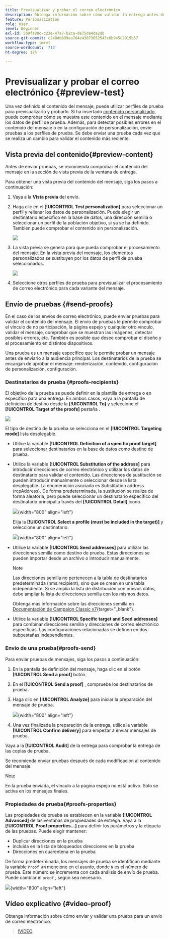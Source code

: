 ```yaml
---
title: Previsualizar y probar el correo electrónico
description: Obtenga información sobre cómo validar la entrega antes de enviarlo
feature: Personalization
role: User
level: Beginner
exl-id: 5b9fa90c-c23e-47a7-b2ca-de75da4da2ab
source-git-commit: c248dd899ea704e43873652545c6b945c2915b57
workflow-type: tm+mt
source-wordcount: '713'
ht-degree: 12%

---
```


# Previsualizar y probar el correo electrónico {#preview-test}

Una vez definido el contenido del mensaje, puede utilizar perfiles de prueba para previsualizarlo y probarlo. Si ha insertado [contenido personalizado](personalize.md), puede comprobar cómo se muestra este contenido en el mensaje mediante los datos de perfil de prueba. Además, para detectar posibles errores en el contenido del mensaje o en la configuración de personalización, envíe pruebas a los perfiles de prueba. Se debe enviar una prueba cada vez que se realiza un cambio para validar el contenido más reciente.

## Vista previa del contenido{#preview-content}

Antes de enviar pruebas, se recomienda comprobar el contenido del mensaje en la sección de vista previa de la ventana de entrega.

Para obtener una vista previa del contenido del mensaje, siga los pasos a continuación:

1. Vaya a la **Vista previa** del envío.
1. Haga clic en el **[!UICONTROL Test personalization]** para seleccionar un perfil y rellenar los datos de personalización. Puede elegir un destinatario específico en la base de datos, una dirección semilla o seleccionar un perfil de la población objetivo, si ya se ha definido. También puede comprobar el contenido sin personalización.

   ![](assets/test-personalization.png)

1. La vista previa se genera para que pueda comprobar el procesamiento del mensaje. En la vista previa del mensaje, los elementos personalizados se sustituyen por los datos de perfil de prueba seleccionados.

   ![](assets/test-personalization-with-a-recipient.png)

1. Seleccione otros perfiles de prueba para previsualizar el procesamiento de correo electrónico para cada variante del mensaje.

## Envío de pruebas {#send-proofs}

En el caso de los envíos de correo electrónico, puede enviar pruebas para validar el contenido del mensaje. El envío de pruebas le permite comprobar el vínculo de no participación, la página espejo y cualquier otro vínculo, validar el mensaje, comprobar que se muestran las imágenes, detectar posibles errores, etc. También es posible que desee comprobar el diseño y el procesamiento en distintos dispositivos.

Una prueba es un mensaje específico que le permite probar un mensaje antes de enviarlo a la audiencia principal. Los destinatarios de la prueba se encargan de aprobar el mensaje: renderización, contenido, configuración de personalización, configuración.

### Destinatarios de prueba {#proofs-recipients}

El objetivo de la prueba se puede definir en la plantilla de entrega o en específico para una entrega. En ambos casos, vaya a la pantalla de definición de destino desde la **[!UICONTROL To]** y seleccione el **[!UICONTROL Target of the proofs]** pestaña .

![](assets/target-of-proofs.png)

El tipo de destino de la prueba se selecciona en el **[!UICONTROL Targeting mode]** lista desplegable.

* Utilice la variable **[!UICONTROL Definition of a specific proof target]** para seleccionar destinatarios en la base de datos como destino de prueba.
* Utilice la variable **[!UICONTROL Substitution of the address]** para introducir direcciones de correo electrónico y utilizar los datos de destinatario para validar el contenido. Las direcciones de sustitución se pueden introducir manualmente o seleccionar desde la lista desplegable. La enumeración asociada es Substitution address (rcpAddress).
De forma predeterminada, la sustitución se realiza de forma aleatoria, pero puede seleccionar un destinatario específico del destinatario principal a través del  **[!UICONTROL Detail]** icono.

   ![](assets/target-of-proofs-substitution-details.png){width="800" align="left"}

   Elija la **[!UICONTROL Select a profile (must be included in the target)]** y seleccione un destinatario.

   ![](assets/target-of-proofs-substitution.png){width="800" align="left"}


* Utilice la variable **[!UICONTROL Seed addresses]**  para utilizar las direcciones semilla como destino de prueba. Estas direcciones se pueden importar desde un archivo o introducir manualmente.

   >[!NOTE]
   >
   >Las direcciones semilla no pertenecen a la tabla de destinatarios predeterminada (nms:recipient), sino que se crean en una tabla independiente. Si se amplía la lista de distribución con nuevos datos, debe ampliar la lista de direcciones semilla con los mismos datos.

   Obtenga más información sobre las direcciones semilla en [Documentación de Campaign Classic v7](https://experienceleague.adobe.com/docs/campaign-classic/using/sending-messages/using-seed-addresses/about-seed-addresses.html){target="_blank"}.

* Utilice la variable **[!UICONTROL Specific target and Seed addresses]** para combinar direcciones semilla y direcciones de correo electrónico específicas. Las configuraciones relacionadas se definen en dos subpestañas independientes.

### Envío de una prueba{#proofs-send}

Para enviar pruebas de mensajes, siga los pasos a continuación:

1. En la pantalla de definición del mensaje, haga clic en el botón **[!UICONTROL Send a proof]** botón.
1. En el **[!UICONTROL Send a proof]** , compruebe los destinatarios de prueba.
1. Haga clic en **[!UICONTROL Analyze]** para iniciar la preparación del mensaje de prueba.

   ![](assets/send-proof-analyze.png){width="800" align="left"}

1. Una vez finalizada la preparación de la entrega, utilice la variable **[!UICONTROL Confirm delivery]** para empezar a enviar mensajes de prueba.

Vaya a la **[!UICONTROL Audit]** de la entrega para comprobar la entrega de las copias de prueba.

Se recomienda enviar pruebas después de cada modificación al contenido del mensaje.

>[!NOTE]
>
>En la prueba enviada, el vínculo a la página espejo no está activo. Solo se activa en los mensajes finales.

### Propiedades de prueba{#proofs-properties}

Las propiedades de prueba se establecen en la variable **[!UICONTROL Advanced]** de las ventanas de propiedades de entrega. Vaya a la **[!UICONTROL Proof properties...]** para definir los parámetros y la etiqueta de las pruebas. Puede elegir mantener:

* Duplicar direcciones en la prueba
* incluida en la lista de bloqueados direcciones  en la prueba
* Direcciones en cuarentena en la prueba

De forma predeterminada, los mensajes de prueba se identifican mediante la variable `Proof #N` mencione en el asunto, donde `N` es el número de prueba. Este número se incrementa con cada análisis de envío de prueba. Puede cambiar el `proof` , según sea necesario.

![](assets/proof-parameters.png){width="800" align="left"}


## Vídeo explicativo {#video-proof}

Obtenga información sobre cómo enviar y validar una prueba para un envío de correo electrónico.

>[!VIDEO](https://video.tv.adobe.com/v/333404)
